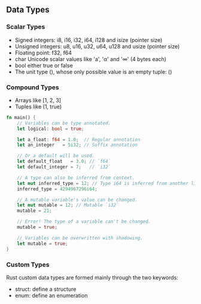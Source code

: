

## Data Types 

### Scalar Types

 - Signed integers: i8, i16, i32, i64, i128 and isize (pointer size)
 - Unsigned integers: u8, u16, u32, u64, u128 and usize (pointer size)
 - Floating point: f32, f64
 - char Unicode scalar values like 'a', 'α' and '∞' (4 bytes each)
 - bool either true or false
 - The unit type (), whose only possible value is an empty tuple: ()



### Compound Types

 - Arrays like [1, 2, 3]
 - Tuples like (1, true)

``` rust
fn main() {
    // Variables can be type annotated.
    let logical: bool = true;

    let a_float: f64 = 1.0;  // Regular annotation
    let an_integer   = 5i32; // Suffix annotation

    // Or a default will be used.
    let default_float   = 3.0; // `f64`
    let default_integer = 7;   // `i32`

    // A type can also be inferred from context.
    let mut inferred_type = 12; // Type i64 is inferred from another line.
    inferred_type = 4294967296i64;

    // A mutable variable's value can be changed.
    let mut mutable = 12; // Mutable `i32`
    mutable = 21;

    // Error! The type of a variable can't be changed.
    mutable = true;

    // Variables can be overwritten with shadowing.
    let mutable = true;
}
```

### Custom Types

Rust custom data types are formed mainly through the two keywords:

 - struct: define a structure
 - enum: define an enumeration
